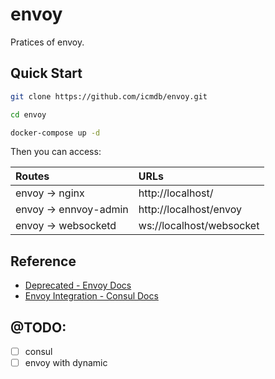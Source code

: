 # envoy

Pratices of envoy.

## Quick Start

```sh
git clone https://github.com/icmdb/envoy.git

cd envoy

docker-compose up -d 
```

Then you can access:

|Routes|URLs|
|:-----|:---|
|envoy -> nginx|http://localhost/|
|envoy -> ennvoy-admin|http://localhost/envoy|
|envoy -> websocketd|ws://localhost/websocket|

## Reference

* [Deprecated - Envoy Docs](https://www.envoyproxy.io/docs/envoy/latest/intro/deprecated)
* [Envoy Integration - Consul Docs](https://www.consul.io/docs/connect/proxies/envoy.html)

## @TODO:

* [ ] consul
* [ ] envoy with dynamic